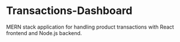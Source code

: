 # Transactions-Dashboard
MERN stack application for handling product transactions with React frontend and Node.js backend.
